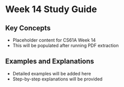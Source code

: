 # Week 14 Study Guide

## Key Concepts

- Placeholder content for CS61A Week 14
- This will be populated after running PDF extraction

## Examples and Explanations

- Detailed examples will be added here
- Step-by-step explanations will be provided
